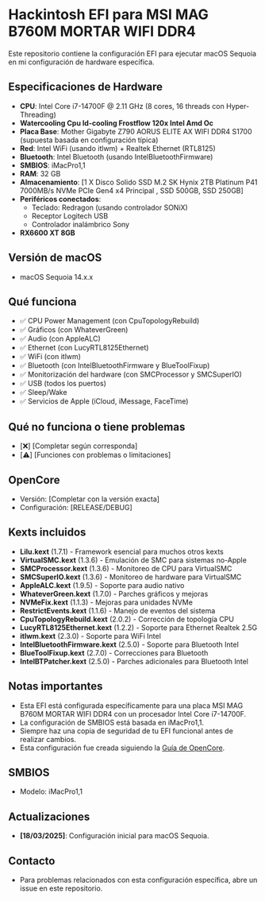 # Hackintosh EFI para MSI MAG B760M MORTAR WIFI DDR4

Este repositorio contiene la configuración EFI para ejecutar macOS Sequoia en mi configuración de hardware específica.

## Especificaciones de Hardware

- **CPU**: Intel Core i7-14700F @ 2.11 GHz (8 cores, 16 threads con Hyper-Threading)
- **Watercooling Cpu Id-cooling Frostflow 120x Intel Amd Oc**
- **Placa Base**: Mother Gigabyte Z790 AORUS ELITE AX WIFI DDR4 S1700 (supuesta basada en configuración típica)
- **Red**: Intel WiFi (usando itlwm) + Realtek Ethernet (RTL8125)
- **Bluetooth**: Intel Bluetooth (usando IntelBluetoothFirmware)
- **SMBIOS**: iMacPro1,1
- **RAM**: 32 GB
- **Almacenamiento**: [1 X Disco Solido SSD M.2 SK Hynix 2TB Platinum P41 7000MB/s NVMe PCIe Gen4 x4 Principal  , SSD 500GB, SSD 250GB]
- **Periféricos conectados**:
  - Teclado: Redragon (usando controlador SONiX)
  - Receptor Logitech USB
  - Controlador inalámbrico Sony
- **RX6600 XT 8GB**


## Versión de macOS

- macOS Sequoia 14.x.x

## Qué funciona

- ✅ CPU Power Management (con CpuTopologyRebuild)
- ✅ Gráficos (con WhateverGreen)
- ✅ Audio (con AppleALC)
- ✅ Ethernet (con LucyRTL8125Ethernet)
- ✅ WiFi (con itlwm)
- ✅ Bluetooth (con IntelBluetoothFirmware y BlueToolFixup)
- ✅ Monitorización del hardware (con SMCProcessor y SMCSuperIO)
- ✅ USB (todos los puertos)
- ✅ Sleep/Wake
- ✅ Servicios de Apple (iCloud, iMessage, FaceTime)

## Qué no funciona o tiene problemas

- [❌] [Completar según corresponda]
- [⚠️] [Funciones con problemas o limitaciones]

## OpenCore

- Versión: [Completar con la versión exacta]
- Configuración: [RELEASE/DEBUG]

## Kexts incluidos

- **Lilu.kext** (1.7.1) - Framework esencial para muchos otros kexts
- **VirtualSMC.kext** (1.3.6) - Emulación de SMC para sistemas no-Apple
- **SMCProcessor.kext** (1.3.6) - Monitoreo de CPU para VirtualSMC
- **SMCSuperIO.kext** (1.3.6) - Monitoreo de hardware para VirtualSMC
- **AppleALC.kext** (1.9.5) - Soporte para audio nativo
- **WhateverGreen.kext** (1.7.0) - Parches gráficos y mejoras
- **NVMeFix.kext** (1.1.3) - Mejoras para unidades NVMe
- **RestrictEvents.kext** (1.1.6) - Manejo de eventos del sistema
- **CpuTopologyRebuild.kext** (2.0.2) - Corrección de topología CPU
- **LucyRTL8125Ethernet.kext** (1.2.2) - Soporte para Ethernet Realtek 2.5G
- **itlwm.kext** (2.3.0) - Soporte para WiFi Intel
- **IntelBluetoothFirmware.kext** (2.5.0) - Soporte para Bluetooth Intel
- **BlueToolFixup.kext** (2.7.0) - Correcciones para Bluetooth
- **IntelBTPatcher.kext** (2.5.0) - Parches adicionales para Bluetooth Intel

## Notas importantes

- Esta EFI está configurada específicamente para una placa MSI MAG B760M MORTAR WIFI DDR4 con un procesador Intel Core i7-14700F.
- La configuración de SMBIOS está basada en iMacPro1,1.
- Siempre haz una copia de seguridad de tu EFI funcional antes de realizar cambios.
- Esta configuración fue creada siguiendo la [Guía de OpenCore](https://dortania.github.io/OpenCore-Install-Guide/).

## SMBIOS

- Modelo: iMacPro1,1




## Actualizaciones

- **[18/03/2025]**: Configuración inicial para macOS Sequoia.

## Contacto

- Para problemas relacionados con esta configuración específica, abre un issue en este repositorio.
